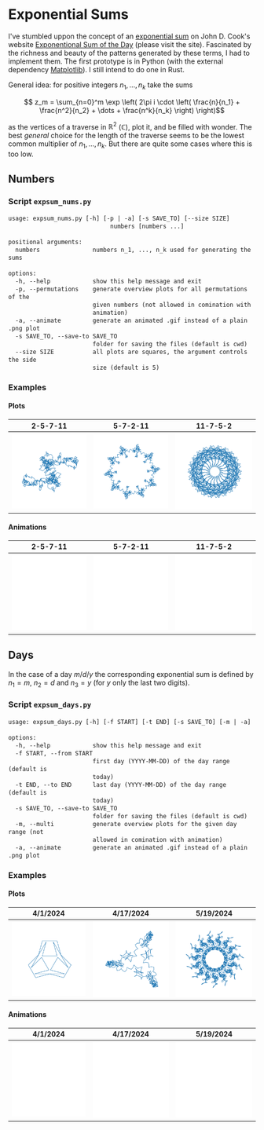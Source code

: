 # Exponential Sums

I've stumbled uppon the concept of an [exponential sum][expsum_wiki] on John D. Cook's website [Exponentional Sum of the Day][expsum_jdc] (please visit the site). Fascinated by the richness and beauty of the patterns generated by these terms, I had to implement them. The first prototype is in Python (with the external dependency [Matplotlib][matplotlib]). I still intend to do one in Rust.

General idea: for positive integers $`n_1,\dots, n_k`$ take the sums
```math
    z_m =
    \sum_{n=0}^m
        \exp \left( 2\pi i \cdot \left(
            \frac{n}{n_1} + \frac{n^2}{n_2} + \dots + \frac{n^k}{n_k}
        \right) \right)
```
as the vertices of a traverse in $`\mathbb{R}^2`$ ($`\mathbb{C}`$), plot it, and be filled with wonder. The best _general_ choice for the length of the traverse seems to be the lowest common multiplier of $`n_1, \dots, n_k`$. But there are quite some cases where this is too low.

## Numbers

### Script `expsum_nums.py`

```none
usage: expsum_nums.py [-h] [-p | -a] [-s SAVE_TO] [--size SIZE]
                             numbers [numbers ...]

positional arguments:
  numbers               numbers n_1, ..., n_k used for generating the sums

options:
  -h, --help            show this help message and exit
  -p, --permutations    generate overview plots for all permutations of the
                        given numbers (not allowed in comination with
                        animation)
  -a, --animate         generate an animated .gif instead of a plain .png plot
  -s SAVE_TO, --save-to SAVE_TO
                        folder for saving the files (default is cwd)
  --size SIZE           all plots are squares, the argument controls the side
                        size (default is 5)
```

### Examples

#### Plots

**2-5-7-11**|**5-7-2-11**|**11-7-5-2**
:-:|:-:|:-:
<img src="Numbers/2_5_7_11/2-5-7-11.png" width="250"/>|<img src="Numbers/2_5_7_11/5-7-2-11.png" width="250"/>|<img src="Numbers/2_5_7_11/11-7-5-2.png" width="250"/>

#### Animations

**2-5-7-11**|**5-7-2-11**|**11-7-5-2**
:-:|:-:|:-:
<img src="Numbers/2_5_7_11/2-5-7-11.gif" width="250"/>|<img src="Numbers/2_5_7_11/5-7-2-11.gif" width="250"/>|<img src="Numbers/2_5_7_11/11-7-5-2.gif" width="250"/>

## Days
In the case of a day $`m/d/y`$ the corresponding exponential sum is defined by $`n_1 = m`$, $`n_2 = d`$ and $`n_3 = y`$ (for $`y`$ only the last two digits).

### Script `expsum_days.py`

```none
usage: expsum_days.py [-h] [-f START] [-t END] [-s SAVE_TO] [-m | -a]

options:
  -h, --help            show this help message and exit
  -f START, --from START
                        first day (YYYY-MM-DD) of the day range (default is
                        today)
  -t END, --to END      last day (YYYY-MM-DD) of the day range (default is
                        today)
  -s SAVE_TO, --save-to SAVE_TO
                        folder for saving the files (default is cwd)
  -m, --multi           generate overview plots for the given day range (not
                        allowed in comination with animation)
  -a, --animate         generate an animated .gif instead of a plain .png plot
```

### Examples

#### Plots

**4/1/2024**|**4/17/2024**|**5/19/2024**
:-:|:-:|:-:
<img src="Days/24/04/4-1-24.png" width="250"/>|<img src="Days/24/04/4-17-24.png" width="250"/>|<img src="Days/24/05/5-19-24.png" width="250"/>

#### Animations

**4/1/2024**|**4/17/2024**|**5/19/2024**
:-:|:-:|:-:
<img src="Days/24/04/4-1-24.gif" width="250"/>|<img src="Days/24/04/4-17-24.gif" width="250"/>|<img src="Days/24/05/5-19-24.gif" width="250"/>


 [expsum_wiki]:https://en.wikipedia.org/wiki/Exponential_sum
 [expsum_jdc]:https://www.johndcook.com/expsum/
 [matplotlib]:https://matplotlib.org/stable/
